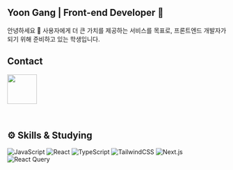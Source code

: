 ## Yoon Gang | Front-end Developer 🌱

안녕하세요 🙌 사용자에게 더 큰 가치를 제공하는 서비스를 목표로, 프론트엔드 개발자가 되기 위해 준비하고 있는 학생입니다.
</br>

## Contact

<a href="mailto:dbsrkd1970@pusan.ac.kr"><img src="https://img.shields.io/badge/Mail-EA4335?style=flat-square&logo=gmail&logoColor=white&link=mailto:dbsrkd1970@pusan.ac.kr" width="68"/></a>

</br>

## ⚙️ Skills & Studying

![JavaScript](https://img.shields.io/badge/javascript-F7DF1E?style=for-the-badge&logo=javascript&logoColor=white)
![React](https://img.shields.io/badge/react-%2320232a.svg?style=for-the-badge&logo=react&logoColor=%2361DAFB)
![TypeScript](https://img.shields.io/badge/typescript-3178C6?style=for-the-badge&logo=typescript&logoColor=white)
![TailwindCSS](https://img.shields.io/badge/tailwindcss-%2338B2AC.svg?style=for-the-badge&logo=tailwind-css&logoColor=white)
![Next.js](https://img.shields.io/badge/next.js-000000?style=for-the-badge&logo=Next.js&logoColor=white)
![React Query](https://img.shields.io/badge/-React%20Query-FF4154?style=for-the-badge&logo=react%20query&logoColor=white)

<!--
**GangHub1970/GangHub1970** is a ✨ _special_ ✨ repository because its `README.md` (this file) appears on your GitHub profile.

Here are some ideas to get you started:

- 🔭 I’m currently working on ...
- 🌱 I’m currently learning ...
- 👯 I’m looking to collaborate on ...
- 🤔 I’m looking for help with ...
- 💬 Ask me about ...
- 📫 How to reach me: ...
- 😄 Pronouns: ...
- ⚡ Fun fact: ...
-->
